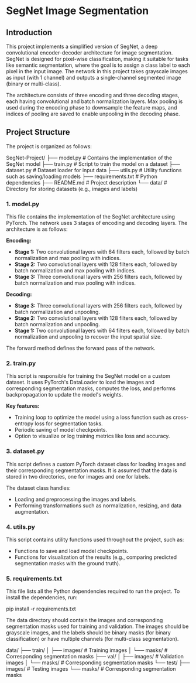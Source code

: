 # SegNet Image Segmentation

## Introduction
This project implements a simplified version of SegNet, a deep convolutional encoder-decoder architecture for image segmentation. SegNet is designed for pixel-wise classification, making it suitable for tasks like semantic segmentation, where the goal is to assign a class label to each pixel in the input image. The network in this project takes grayscale images as input (with 1 channel) and outputs a single-channel segmented image (binary or multi-class).

The architecture consists of three encoding and three decoding stages, each having convolutional and batch normalization layers. Max pooling is used during the encoding phase to downsample the feature maps, and indices of pooling are saved to enable unpooling in the decoding phase.

## Project Structure
The project is organized as follows:

SegNet-Project/ 
├── model.py # Contains the implementation of the SegNet model 
├── train.py # Script to train the model on a dataset 
├── dataset.py # Dataset loader for input data 
├── utils.py # Utility functions such as saving/loading models 
├── requirements.txt # Python dependencies 
├── README.md # Project description 
└── data/ # Directory for storing datasets (e.g., images and labels)



### 1. model.py
This file contains the implementation of the SegNet architecture using PyTorch. The network uses 3 stages of encoding and decoding layers. The architecture is as follows:

**Encoding:**
- **Stage 1:** Two convolutional layers with 64 filters each, followed by batch normalization and max pooling with indices.
- **Stage 2:** Two convolutional layers with 128 filters each, followed by batch normalization and max pooling with indices.
- **Stage 3:** Three convolutional layers with 256 filters each, followed by batch normalization and max pooling with indices.

**Decoding:**
- **Stage 3:** Three convolutional layers with 256 filters each, followed by batch normalization and unpooling.
- **Stage 2:** Two convolutional layers with 128 filters each, followed by batch normalization and unpooling.
- **Stage 1:** Two convolutional layers with 64 filters each, followed by batch normalization and unpooling to recover the input spatial size.

The forward method defines the forward pass of the network.

### 2. train.py
This script is responsible for training the SegNet model on a custom dataset. It uses PyTorch's DataLoader to load the images and corresponding segmentation masks, computes the loss, and performs backpropagation to update the model's weights.

**Key features:**
- Training loop to optimize the model using a loss function such as cross-entropy loss for segmentation tasks.
- Periodic saving of model checkpoints.
- Option to visualize or log training metrics like loss and accuracy.

### 3. dataset.py
This script defines a custom PyTorch dataset class for loading images and their corresponding segmentation masks. It is assumed that the data is stored in two directories, one for images and one for labels.

The dataset class handles:
- Loading and preprocessing the images and labels.
- Performing transformations such as normalization, resizing, and data augmentation.

### 4. utils.py
This script contains utility functions used throughout the project, such as:
- Functions to save and load model checkpoints.
- Functions for visualization of the results (e.g., comparing predicted segmentation masks with the ground truth).

### 5. requirements.txt
This file lists all the Python dependencies required to run the project. To install the dependencies, run:

pip install -r requirements.txt


The data directory should contain the images and corresponding segmentation masks used for training and validation. The images should be grayscale images, and the labels should be binary masks (for binary classification) or have multiple channels (for multi-class segmentation).

data/
├── train/
│   ├── images/       # Training images
│   └── masks/        # Corresponding segmentation masks
├── val/
│   ├── images/       # Validation images
│   └── masks/        # Corresponding segmentation masks
└── test/
    ├── images/       # Testing images
    └── masks/        # Corresponding segmentation masks
